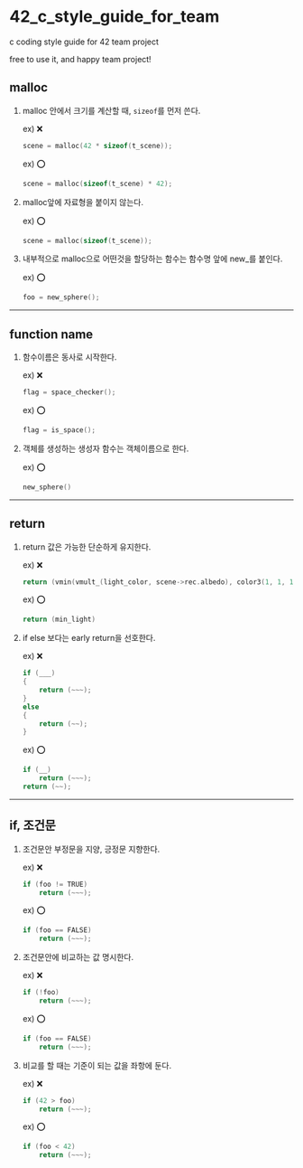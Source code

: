 # 42_c_style_guide_for_team
c coding style guide for 42 team project

free to use it, and happy team project!


## malloc

1. malloc 안에서 크기를 계산할 때, `sizeof`를 먼저 쓴다. 

	ex) ❌
	```C
	scene = malloc(42 * sizeof(t_scene));
	```

	ex) ⭕️ 
	```C
	scene = malloc(sizeof(t_scene) * 42);
	```

2. malloc앞에 자료형을 붙이지 않는다. 

	ex) ⭕️ 
	```C
	scene = malloc(sizeof(t_scene));
	```

3. 내부적으로 malloc으로 어떤것을 할당하는 함수는 함수명 앞에 new_를 붙인다.

	ex) ⭕️ 
	```C
	foo = new_sphere();
	```

---

## function name

1. 함수이름은 동사로 시작한다. 

	ex) ❌
	```C
	flag = space_checker();
	```

	ex) ⭕️ 
	```C
	flag = is_space();
	```

2. 객체를 생성하는 생성자 함수는 객체이름으로 한다.

	ex) ⭕️ 
	```C
	new_sphere()
	```

---

## return

1. return 값은 가능한 단순하게 유지한다. 

	ex) ❌
	```C
	return (vmin(vmult_(light_color, scene->rec.albedo), color3(1, 1, 1)));
	```

	ex) ⭕️ 
	```C
	return (min_light)
	```

2. if else 보다는 early return을 선호한다.

	ex) ❌
	```C
	if (___)
	{
		return (~~~);
	}
	else 
	{
		return (~~);
	}
	```


	ex) ⭕️ 
	```C
	if (__)
		return (~~~);
	return (~~);
	```

---

## if, 조건문

1. 조건문안 부정문을 지양, 긍정문 지향한다.

	ex) ❌
	```C
	if (foo != TRUE)
		return (~~~);

	```

	ex) ⭕️ 
	```C
	if (foo == FALSE)
		return (~~~);
	```


2. 조건문안에 비교하는 값 명시한다.

	ex) ❌
	```C
	if (!foo)
		return (~~~);

	```

	ex) ⭕️ 
	```C
	if (foo == FALSE)
		return (~~~);
	```


3. 비교를 할 때는 기준이 되는 값을 좌항에 둔다.

	ex) ❌
	```C
	if (42 > foo)
		return (~~~);

	```

	ex) ⭕️ 
	```C
	if (foo < 42)
		return (~~~);
